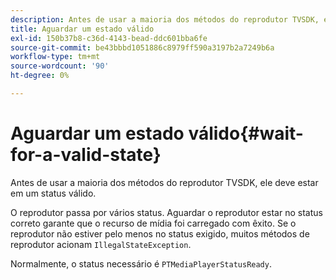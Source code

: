 ```yaml
---
description: Antes de usar a maioria dos métodos do reprodutor TVSDK, ele deve estar em um status válido.
title: Aguardar um estado válido
exl-id: 150b37b8-c36d-4143-bead-ddc601bba6fe
source-git-commit: be43bbbd1051886c8979ff590a3197b2a7249b6a
workflow-type: tm+mt
source-wordcount: '90'
ht-degree: 0%

---
```


# Aguardar um estado válido{#wait-for-a-valid-state}

Antes de usar a maioria dos métodos do reprodutor TVSDK, ele deve estar em um status válido.

O reprodutor passa por vários status. Aguardar o reprodutor estar no status correto garante que o recurso de mídia foi carregado com êxito. Se o reprodutor não estiver pelo menos no status exigido, muitos métodos de reprodutor acionam `IllegalStateException`.

Normalmente, o status necessário é `PTMediaPlayerStatusReady`.
